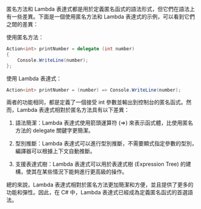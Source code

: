 匿名方法和 Lambda 表達式都是用於定義匿名函式的語法形式，但它們在語法上有一些差異。下面是一個使用匿名方法和 Lambda 表達式的示例，可以看到它們之間的差異：

使用匿名方法：
```csharp
Action<int> printNumber = delegate (int number)
{
    Console.WriteLine(number);
};
```

使用 Lambda 表達式：
```csharp
Action<int> printNumber = (number) => Console.WriteLine(number);
```

兩者的功能相同，都是定義了一個接受 int 參數並輸出到控制台的匿名函式。然而，Lambda 表達式相對於匿名方法具有以下差異：

1. 語法簡潔：Lambda 表達式使用箭頭運算符 (=>) 來表示函式體，比使用匿名方法的 delegate 關鍵字更簡潔。

2. 型別推斷：Lambda 表達式可以進行型別推斷，不需要顯式指定參數的型別，編譯器可以根據上下文自動推斷。

3. 支援表達式樹：Lambda 表達式可以用於表達式樹 (Expression Tree) 的建構，使其在某些情況下能夠進行更高級的操作。

總的來說，Lambda 表達式相對於匿名方法更加簡潔和方便，並且提供了更多的功能和彈性。因此，在 C# 中，Lambda 表達式已經成為定義匿名函式的首選語法。
